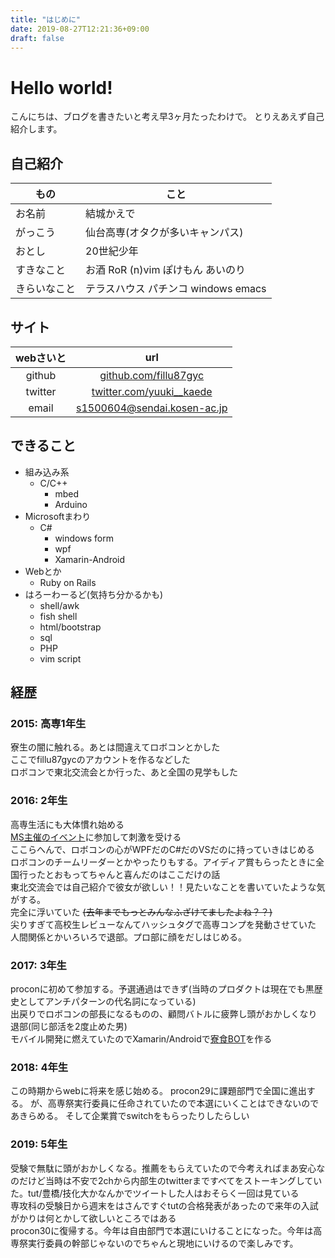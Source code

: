 ```yaml
---
title: "はじめに"
date: 2019-08-27T12:21:36+09:00
draft: false
---
```


# Hello world!

こんにちは、ブログを書きたいと考え早3ヶ月たったわけで。
とりえあえず自己紹介します。

## 自己紹介

| もの  | こと                     |
| ----- | ------------------------ |
| お名前 | 結城かえで                   |
| がっこう      | 仙台高専(オタクが多いキャンパス)               |
| おとし | 20世紀少年 |
|すきなこと | お酒 RoR (n)vim ぽけもん あいのり|
| きらいなこと| テラスハウス パチンコ windows emacs|

## サイト

| webさいと| url |
| :----: | :----: |
| github | [github.com/fillu87gyc](https://github.com/fillu87gyc) |
| twitter | [twitter.com/yuuki__kaede](https://twitter.com/yuuki__kaede) |
| email | [s1500604@sendai.kosen-ac.jp](mailto:s1500604@sendai.kosen-ac.jp) |

## できること

- 組み込み系
  - C/C++
    - mbed
    - Arduino
- Microsoftまわり
  - C#
    - windows form
    - wpf
    - Xamarin-Android
- Webとか
  - Ruby on Rails
- はろーわーるど(気持ち分かるかも)
  - shell/awk
  - fish shell
  - html/bootstrap
  - sql
  - PHP
  - vim script

## 経歴

### 2015: 高専1年生

寮生の闇に触れる。あとは間違えてロボコンとかした  
ここでfillu87gycのアカウントを作るなどした  
ロボコンで東北交流会とか行った、あと全国の見学もした  

### 2016: 2年生  

  高専生活にも大体慣れ始める  
  [MS主催のイベント](https://rebirth-tohoku.doorkeeper.jp/events/43853)に参加して刺激を受ける  
  ここらへんで、ロボコンの心がWPFだのC#だのVSだのに持っていきはじめる  
  ロボコンのチームリーダーとかやったりもする。アイディア賞もらったときに全国行ったとおもってちゃんと喜んだのはここだけの話  
  東北交流会では自己紹介で彼女が欲しい！！見たいなことを書いていたような気がする。  
  完全に浮いていた ~~(去年までもっとみんなふざけてましたよね？？)~~  
  尖りすぎて高校生レビューなんてハッシュタグで高専コンプを発動させていた  
  人間関係とかいろいろで退部。プロ部に顔をだしはじめる。  

### 2017: 3年生  

  proconに初めて参加する。予選通過はできず(当時のプロダクトは現在でも黒歴史としてアンチパターンの代名詞になっている)  
  出戻りでロボコンの部長になるものの、顧問バトルに疲弊し頭がおかしくなり退部(同じ部活を2度止めた男)  
  モバイル開発に燃えていたのでXamarin/Androidで[寮食BOT](https://twitter.com/ryoshokubot)を作る  

### 2018: 4年生  

  この時期からwebに将来を感じ始める。
  procon29に課題部門で全国に進出する。
  が、高専祭実行委員に任命されていたので本選にいくことはできないのであきらめる。
  そして企業賞でswitchをもらったりしたらしい  

### 2019: 5年生  

  受験で無駄に頭がおかしくなる。推薦をもらえていたので今考えればまあ安心なのだけど当時は不安で2chから内部生のtwitterまですべてをストーキングしていた。tut/豊橋/技化大かなんかでツイートした人はおそらく一回は見ている  
  専攻科の受験日から週末をはさんですぐtutの合格発表があったので来年の入試がかりは何とかして欲しいところではある  
  procon30に復帰する。今年は自由部門で本選にいけることになった。今年は高専祭実行委員の幹部じゃないのでちゃんと現地にいけるので楽しみです。
